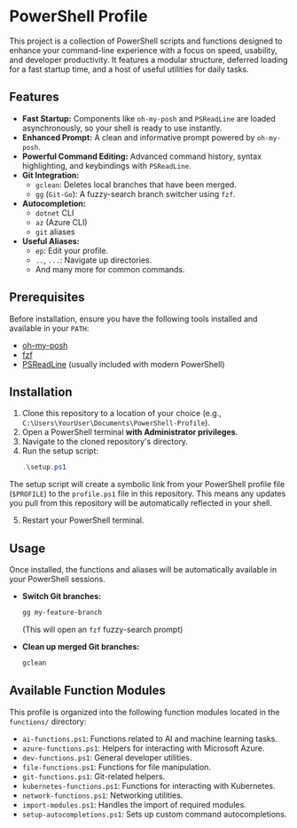 # PowerShell Profile

This project is a collection of PowerShell scripts and functions designed to enhance your command-line experience with a focus on speed, usability, and developer productivity. It features a modular structure, deferred loading for a fast startup time, and a host of useful utilities for daily tasks.

## Features

- **Fast Startup:** Components like `oh-my-posh` and `PSReadLine` are loaded asynchronously, so your shell is ready to use instantly.
- **Enhanced Prompt:** A clean and informative prompt powered by `oh-my-posh`.
- **Powerful Command Editing:** Advanced command history, syntax highlighting, and keybindings with `PSReadLine`.
- **Git Integration:**
    - `gclean`: Deletes local branches that have been merged.
    - `gg` (`Git-Go`): A fuzzy-search branch switcher using `fzf`.
- **Autocompletion:**
    - `dotnet` CLI
    - `az` (Azure CLI)
    - `git` aliases
- **Useful Aliases:**
    - `ep`: Edit your profile.
    - `..`, `...`: Navigate up directories.
    - And many more for common commands.

## Prerequisites

Before installation, ensure you have the following tools installed and available in your `PATH`:

- [oh-my-posh](https://ohmyposh.dev/docs/installation)
- [fzf](https://github.com/junegunn/fzf)
- [PSReadLine](https://github.com/PowerShell/PSReadLine) (usually included with modern PowerShell)

## Installation

1.  Clone this repository to a location of your choice (e.g., `C:\Users\YourUser\Documents\PowerShell-Profile`).
2.  Open a PowerShell terminal **with Administrator privileges**.
3.  Navigate to the cloned repository's directory.
4.  Run the setup script:
    ```powershell
    .\setup.ps1
    ```

The setup script will create a symbolic link from your PowerShell profile file (`$PROFILE`) to the `profile.ps1` file in this repository. This means any updates you pull from this repository will be automatically reflected in your shell.

5.  Restart your PowerShell terminal.

## Usage

Once installed, the functions and aliases will be automatically available in your PowerShell sessions.

- **Switch Git branches:**
  ```powershell
  gg my-feature-branch
  ```
  (This will open an `fzf` fuzzy-search prompt)

- **Clean up merged Git branches:**
  ```powershell
  gclean
  ```

## Available Function Modules

This profile is organized into the following function modules located in the `functions/` directory:

- `ai-functions.ps1`: Functions related to AI and machine learning tasks.
- `azure-functions.ps1`: Helpers for interacting with Microsoft Azure.
- `dev-functions.ps1`: General developer utilities.
- `file-functions.ps1`: Functions for file manipulation.
- `git-functions.ps1`: Git-related helpers.
- `kubernetes-functions.ps1`: Functions for interacting with Kubernetes.
- `network-functions.ps1`: Networking utilities.
- `import-modules.ps1`: Handles the import of required modules.
- `setup-autocompletions.ps1`: Sets up custom command autocompletions.

